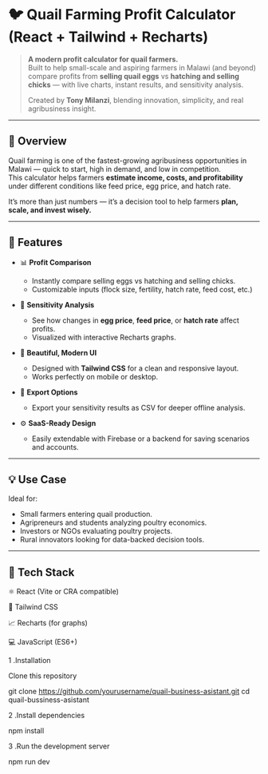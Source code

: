 # 🐦 Quail Farming Profit Calculator (React + Tailwind + Recharts)

> **A modern profit calculator for quail farmers.**  
> Built to help small-scale and aspiring farmers in Malawi (and beyond) compare profits from **selling quail eggs** vs **hatching and selling chicks** — with live charts, instant results, and sensitivity analysis.  
>  
> Created by **Tony Milanzi**, blending innovation, simplicity, and real agribusiness insight.

---

## 🌾 Overview

Quail farming is one of the fastest-growing agribusiness opportunities in Malawi — quick to start, high in demand, and low in competition.  
This calculator helps farmers **estimate income, costs, and profitability** under different conditions like feed price, egg price, and hatch rate.

It’s more than just numbers — it’s a decision tool to help farmers **plan, scale, and invest wisely.**

---

## 🚀 Features

- 📊 **Profit Comparison**
  - Instantly compare selling eggs vs hatching and selling chicks.
  - Customizable inputs (flock size, fertility, hatch rate, feed cost, etc.)

- 🧠 **Sensitivity Analysis**
  - See how changes in **egg price**, **feed price**, or **hatch rate** affect profits.
  - Visualized with interactive Recharts graphs.

- 💎 **Beautiful, Modern UI**
  - Designed with **Tailwind CSS** for a clean and responsive layout.
  - Works perfectly on mobile or desktop.

- 💾 **Export Options**
  - Export your sensitivity results as CSV for deeper offline analysis.

- ⚙️ **SaaS-Ready Design**
  - Easily extendable with Firebase or a backend for saving scenarios and accounts.

---

## 💡 Use Case

Ideal for:
- Small farmers entering quail production.  
- Agripreneurs and students analyzing poultry economics.  
- Investors or NGOs evaluating poultry projects.  
- Rural innovators looking for data-backed decision tools.

---

## 🧰 Tech Stack

⚛️ React (Vite or CRA compatible)

🎨 Tailwind CSS

📈 Recharts (for graphs)

💻 JavaScript (ES6+)


1 .Installation

Clone this repository

git clone https://github.com/yourusername/quail-business-asistant.git
cd quail-bussiness-asistant

2 .Install dependencies

npm install


3 .Run the development server

npm run dev